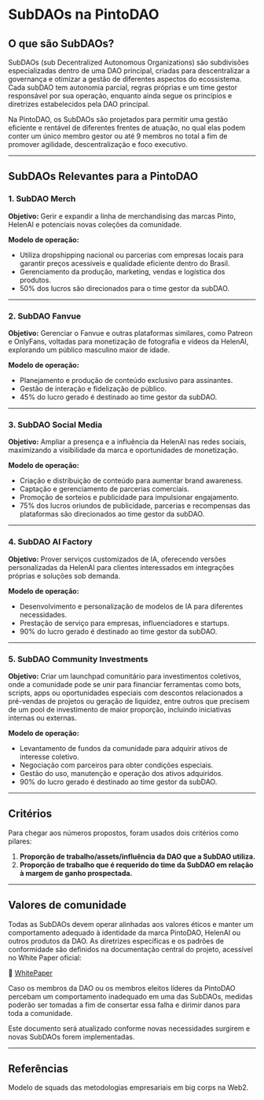# SubDAOs na PintoDAO

## O que são SubDAOs?  

SubDAOs (sub Decentralized Autonomous Organizations) são subdivisões especializadas dentro de uma DAO principal, criadas para descentralizar a governança e otimizar a gestão de diferentes aspectos do ecossistema. Cada subDAO tem autonomia parcial, regras próprias e um time gestor responsável por sua operação, enquanto ainda segue os princípios e diretrizes estabelecidos pela DAO principal.  

Na PintoDAO, os SubDAOs são projetados para permitir uma gestão eficiente e rentável de diferentes frentes de atuação, no qual elas podem conter um único membro gestor ou até 9 membros no total a fim de promover agilidade, descentralização e foco executivo.  

---

## SubDAOs Relevantes para a PintoDAO  

### 1. SubDAO Merch  
**Objetivo:** Gerir e expandir a linha de merchandising das marcas Pinto, HelenAI e potenciais novas coleções da comunidade.  

**Modelo de operação:**  
- Utiliza dropshipping nacional ou parcerias com empresas locais para garantir preços acessíveis e qualidade eficiente dentro do Brasil.  
- Gerenciamento da produção, marketing, vendas e logística dos produtos.  
- 50% dos lucros são direcionados para o time gestor da subDAO.  

---

### 2. SubDAO Fanvue  
**Objetivo:** Gerenciar o Fanvue e outras plataformas similares, como Patreon e OnlyFans, voltadas para monetização de fotografia e vídeos da HelenAI, explorando um público masculino maior de idade.  

**Modelo de operação:**  
- Planejamento e produção de conteúdo exclusivo para assinantes.  
- Gestão de interação e fidelização de público.  
- 45% do lucro gerado é destinado ao time gestor da subDAO.  

---

### 3. SubDAO Social Media  
**Objetivo:** Ampliar a presença e a influência da HelenAI nas redes sociais, maximizando a visibilidade da marca e oportunidades de monetização.  

**Modelo de operação:**  
- Criação e distribuição de conteúdo para aumentar brand awareness.  
- Captação e gerenciamento de parcerias comerciais.  
- Promoção de sorteios e publicidade para impulsionar engajamento.  
- 75% dos lucros oriundos de publicidade, parcerias e recompensas das plataformas são direcionados ao time gestor da subDAO.  

---

### 4. SubDAO AI Factory  
**Objetivo:** Prover serviços customizados de IA, oferecendo versões personalizadas da HelenAI para clientes interessados em integrações próprias e soluções sob demanda.  

**Modelo de operação:**  
- Desenvolvimento e personalização de modelos de IA para diferentes necessidades.  
- Prestação de serviço para empresas, influenciadores e startups.  
- 90% do lucro gerado é destinado ao time gestor da subDAO.  

---

### 5. SubDAO Community Investments  
**Objetivo:** Criar um launchpad comunitário para investimentos coletivos, onde a comunidade pode se unir para financiar ferramentas como bots, scripts, apps ou oportunidades especiais com descontos relacionados a pré-vendas de projetos ou geração de liquidez, entre outros que precisem de um pool de investimento de maior proporção, incluindo iniciativas internas ou externas.  

**Modelo de operação:**  
- Levantamento de fundos da comunidade para adquirir ativos de interesse coletivo.  
- Negociação com parceiros para obter condições especiais.  
- Gestão do uso, manutenção e operação dos ativos adquiridos.  
- 90% do lucro gerado é destinado ao time gestor da subDAO.  

---

## Critérios  

Para chegar aos números propostos, foram usados dois critérios como pilares:  

1. **Proporção de trabalho/assets/influência da DAO que a SubDAO utiliza.**  
2. **Proporção de trabalho que é requerido do time da SubDAO em relação à margem de ganho prospectada.**  

---

## Valores de comunidade  

Todas as SubDAOs devem operar alinhadas aos valores éticos e manter um comportamento adequado à identidade da marca PintoDAO, HelenAI ou outros produtos da DAO. As diretrizes específicas e os padrões de conformidade são definidos na documentação central do projeto, acessível no White Paper oficial:  

📄 [WhitePaper](docs/intro.md)

Caso os membros da DAO ou os membros eleitos líderes da PintoDAO percebam um comportamento inadequado em uma das SubDAOs, medidas poderão ser tomadas a fim de consertar essa falha e dirimir danos para toda a comunidade.  

Este documento será atualizado conforme novas necessidades surgirem e novas SubDAOs forem implementadas.  

---

## Referências  
Modelo de squads das metodologias empresariais em big corps na Web2.

